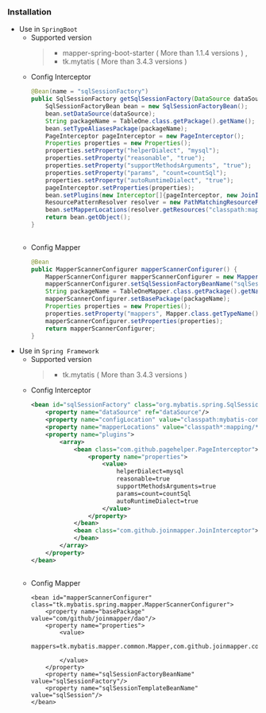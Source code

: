 ### Installation
   - Use in `SpringBoot`
        - Supported version
            >- mapper-spring-boot-starter ( More than 1.1.4 versions ) ,
            >- tk.mytatis ( More than 3.4.3 versions )
                <!-- mapper-spring-boot-starter 1.2.4之后还有问题 java.lang.NoSuchMethodError: org.springframework.boot.SpringApplication.<init>([Ljava/lang/Object;)V -->
        - Config Interceptor
            ```java
            @Bean(name = "sqlSessionFactory")
            public SqlSessionFactory getSqlSessionFactory(DataSource dataSource) throws Exception {
                SqlSessionFactoryBean bean = new SqlSessionFactoryBean();
                bean.setDataSource(dataSource);
                String packageName = TableOne.class.getPackage().getName();
                bean.setTypeAliasesPackage(packageName);
                PageInterceptor pageInterceptor = new PageInterceptor();
                Properties properties = new Properties();
                properties.setProperty("helperDialect", "mysql");
                properties.setProperty("reasonable", "true");
                properties.setProperty("supportMethodsArguments", "true");
                properties.setProperty("params", "count=countSql");
                properties.setProperty("autoRuntimeDialect", "true");
                pageInterceptor.setProperties(properties);
                bean.setPlugins(new Interceptor[]{pageInterceptor, new JoinInterceptor()}); // 插件的执行顺序为倒叙,让JoinInterceptor先执行
                ResourcePatternResolver resolver = new PathMatchingResourcePatternResolver();
                bean.setMapperLocations(resolver.getResources("classpath:mapping/*.xml"));
                return bean.getObject();
            }
        
        - Config Mapper
            ```java
            @Bean
            public MapperScannerConfigurer mapperScannerConfigurer() {
                MapperScannerConfigurer mapperScannerConfigurer = new MapperScannerConfigurer();
                mapperScannerConfigurer.setSqlSessionFactoryBeanName("sqlSessionFactory");
                String packageName = TableOneMapper.class.getPackage().getName();
                mapperScannerConfigurer.setBasePackage(packageName);
                Properties properties = new Properties();
                properties.setProperty("mappers", Mapper.class.getTypeName() + "," + JoinMapper.class.getTypeName()); // mappers
                mapperScannerConfigurer.setProperties(properties);
                return mapperScannerConfigurer;
            }


   - Use in `Spring Framework`
        - Supported version
            >- tk.mytatis ( More than 3.4.3 versions )
        - Config Interceptor
            ```xml
            <bean id="sqlSessionFactory" class="org.mybatis.spring.SqlSessionFactoryBean">
                <property name="dataSource" ref="dataSource"/>
                <property name="configLocation" value="classpath:mybatis-config.xml"/>
                <property name="mapperLocations" value="classpath*:mapping/**/*Mapper.xml"/>
                <property name="plugins">
                    <array>
                        <bean class="com.github.pagehelper.PageInterceptor">
                            <property name="properties">
                                <value>
                                    helperDialect=mysql
                                    reasonable=true
                                    supportMethodsArguments=true
                                    params=count=countSql
                                    autoRuntimeDialect=true
                                </value>
                            </property>
                        </bean>
                        <bean class="com.github.joinmapper.JoinInterceptor">
                        </bean>
                    </array>
                </property>
            </bean>
        
        - Config Mapper
            ```mxml
            <bean id="mapperScannerConfigurer" class="tk.mybatis.spring.mapper.MapperScannerConfigurer">
                <property name="basePackage" value="com/github/joinmapper/dao"/>
                <property name="properties">
                    <value>
                        mappers=tk.mybatis.mapper.common.Mapper,com.github.joinmapper.common.JoinMapper
        
                    </value>
                </property>
                <property name="sqlSessionFactoryBeanName" value="sqlSessionFactory"/>
                <property name="sqlSessionTemplateBeanName" value="sqlSession"/>
            </bean>